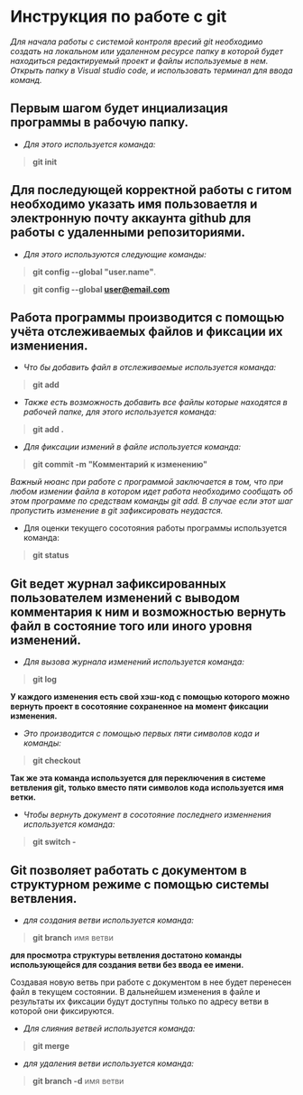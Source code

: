 # Инструкция по работе с git
*Для начала работы с системой контроля вресий git
необходимо создать на локальном или удаленном ресурсе папку в которой будет находиться редактируемый проект и файлы используемые в нем.
Открыть папку в Visual studio code, и использовать терминал для ввода команд.*

## Первым шагом будет инциализация программы в рабочую папку. 
* *Для этого используется команда:*

> **git init**

## Для последующей корректной работы с гитом необходимо указать имя пользоваетля и электронную почту аккаунта github для работы с удаленными репозиториями.
* *Для этого используются следующие команды:*

> **git config --global "user.name"**.

> **git config --global user@email.com**

## Работа программы производится с помощью учёта отслеживаемых файлов и фиксации их измениения.

* *Что бы добавить файл в отслеживаемые используется команда:*

> **git add**

* *Также есть возможность добавить все файлы которые находятся в рабочей папке, для этого используется команда:*

> **git add .**

* *Для фиксации измений в файле используется команда:*

> **git commit -m "Комментарий к изменению"**

*Важный нюанс при работе с программой заключается в том, что при любом измении файла в котором идет работа необходимо сообщать об этом программе по средствам команды git add. В случае если этот шаг пропустить изменение в git зафиксировать неудастся.*
* Для оценки текущего сосотояния работы программы используется команда:
> **git status**

## Git ведет журнал зафиксированных пользователем изменений с выводом комментария к ним и возможностью вернуть файл в состояние того или иного уровня изменений.

* *Для вызова журнала изменений используется команда:*

> **git log**

 **У каждого изменения есть свой хэш-код с помощью которого можно вернуть проект в сосотояние сохраненное на момент фиксации изменения.** 

* *Это производится с помощью первых пяти символов кода и команды:*

> **git checkout** 

**Так же эта команда используется для переключения в системе ветвления git, только вместо пяти символов кода используется имя ветки.**

* *Чтобы вернуть документ в сосотояние последнего изменнения используется команда:*
> **git switch -**

## Git позволяет работать с документом в структурном режиме с помощью системы ветвления.

* *для создания ветви используется команда:*
> **git branch** имя ветви

**для просмотра структуры ветвления достатоно команды использующейся для создания ветви без ввода ее имени.** 

 Создавая новую ветвь при работе с документом в нее будет перенесен файл в текущем состоянии. В дальнейшем изменения в файле и  результаты их фиксации будут доступны только по адресу ветви в которой они фиксируются.

* *Для слияния ветвей используется команда:*
> **git merge**

* *для удаления ветви используется команда:*
> **git branch -d** имя ветви
